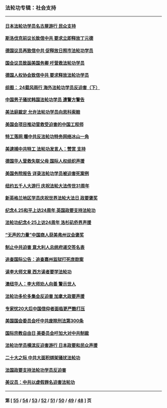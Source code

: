 ### 法轮功专辑：社会支持
---
#### [日本法轮功学员名古屋游行 民众支持](../../pages/nf4386/n14077424.md?09250430) 
#### [斯洛伐克前议长致信中共 要求立即释放丁元德](../../pages/nf4386/n14074619.md?09250430) 
#### [德国议员再致信中共 促释放日照市法轮功学员](../../pages/nf4386/n14069901.md?09250430) 
#### [国会议员致函美国务卿 吁营救法轮功学员](../../pages/nf4386/n14068427.md?09250430) 
#### [德国人权协会致信中共 要求释放法轮功学员](../../pages/nf4386/n14045330.md?09250430) 
#### [组图： 24载风雨行 海外法轮功学员反迫害（下）](../../pages/nf4386/n14030279.md?09250430) 
#### [中国男子骚扰韩国法轮功学员 遭警方警告](../../pages/nf4386/n14033245.md?09250430) 
#### [美法庭裁定 允许法轮功学员向思科索赔](../../pages/nf4386/n14030620.md?09250430) 
#### [美国会项目推动营救受迫害的中国工程师](../../pages/nf4386/n14019887.md?09250430) 
#### [特工落网 曝中共反法轮功特务网络冰山一角](../../pages/nf4386/n14006412.md?09250430) 
#### [美逮捕中共特工 法轮功发言人：赞赏 支持](../../pages/nf4386/n14005107.md?09250430) 
#### [德国华人营救失联父母 国际人权组织声援](../../pages/nf4386/n14002019.md?09250430) 
#### [美国务院报告 详录法轮功学员被迫害死案例](../../pages/nf4386/n13997752.md?09250430) 
#### [纽约五千人大游行 庆祝法轮大法传世31周年](../../pages/nf4386/n13995110.md?09250430) 
#### [新英格兰地区学员庆祝世界法轮大法日 政要褒奖](../../pages/nf4386/n13990800.md?09250430) 
#### [纪念4.25和平上访24周年 英国政要支持法轮功](../../pages/nf4386/n13984057.md?09250430) 
#### [法轮功纪念4·25上访24周年 洛杉矶侨界声援](../../pages/nf4386/n13978796.md?09250430) 
#### [“无声的力量”中国商人获美弗州议会褒奖](../../pages/nf4386/n13941208.md?09250430) 
#### [制止中共迫害 意大利人总统府递交签名表](../../pages/nf4386/n13933726.md?09250430) 
#### [追查国际公告：追查嘉州监狱打死庞勋案](../../pages/nf4386/n13933461.md?09250430) 
#### [读李大师文章 西方读者要学法轮功](../../pages/nf4386/n13925142.md?09250430) 
#### [澳纽华人：李大师劝人向善 警示世人](../../pages/nf4386/n13924146.md?09250430) 
#### [法轮功多伦多集会反迫害 加拿大政要声援](../../pages/nf4386/n13881303.md?09250430) 
#### [专家忧20大后中国信仰者面临更严酷打压](../../pages/nf4386/n13874993.md?09250430) 
#### [美国国会委员会吁中共废除刑法第300条](../../pages/nf4386/n13868121.md?09250430) 
#### [国际宗教自由日 美委员会吁加大对中共制裁](../../pages/nf4386/n13855021.md?09250430) 
#### [法轮功学员横滨反迫害游行 日本政要和民众声援](../../pages/nf4386/n13847132.md?09250430) 
#### [二十大之际 中共大面积绑架骚扰法轮功](../../pages/nf4386/n13846381.md?09250430) 
#### [法国政要支持法轮功学员反迫害](../../pages/nf4386/n13841970.md?09250430) 
#### [美议员：中共以虚假罪名迫害法轮功](../../pages/nf4386/n13841083.md?09250430) 

---
#### 第 [ [55](./55.md?09250430) / [54](./54.md?09250430) / [53](./53.md?09250430) / [52](./52.md?09250430) / [51](./51.md?09250430) / [50](./50.md?09250430) / [49](./49.md?09250430) / [48](./48.md?09250430) ] 页
